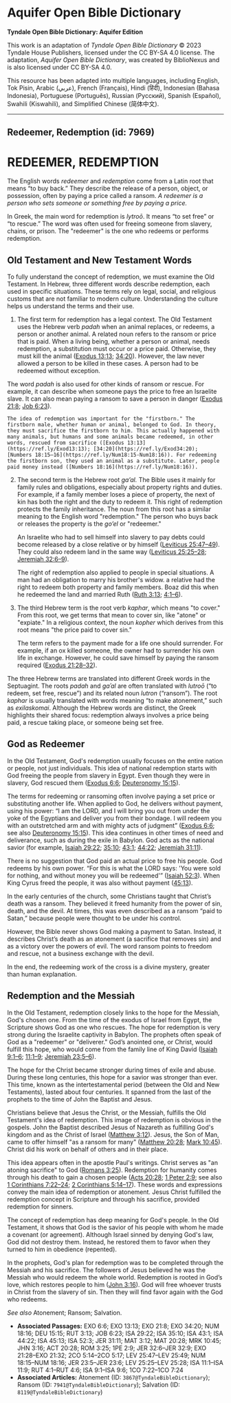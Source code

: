 # Aquifer Open Bible Dictionary

**Tyndale Open Bible Dictionary: Aquifer Edition**

This work is an adaptation of *Tyndale Open Bible Dictionary* © 2023 Tyndale House Publishers, licensed under the CC BY\-SA 4\.0 license. The adaptation, *Aquifer Open Bible Dictionary*, was created by BiblioNexus and is also licensed under CC BY\-SA 4\.0\.

This resource has been adapted into multiple languages, including English, Tok Pisin, Arabic (عربي), French (Français), Hindi (हिंदी), Indonesian (Bahasa Indonesia), Portuguese (Português), Russian (Русский), Spanish (Español), Swahili (Kiswahili), and Simplified Chinese (简体中文).



--------------------------------

## Redeemer, Redemption (id: 7969)

REDEEMER, REDEMPTION
====================

The English words *redeemer* and *redemption* come from a Latin root that means “to buy back.” They describe the release of a person, object, or possession, often by paying a price called a ransom. *A redeemer is a person who sets someone or something free by paying a price.*

In Greek, the main word for redemption is *lytroō*. It means “to set free” or “to rescue.” The word was often used for freeing someone from slavery, chains, or prison. The "redeemer" is the one who redeems or performs redemption.

Old Testament and New Testament Words
-------------------------------------

To fully understand the concept of redemption, we must examine the Old Testament. In Hebrew, three different words describe redemption, each used in specific situations. These terms rely on legal, social, and religious customs that are not familiar to modern culture. Understanding the culture helps us understand the terms and their use.

1. The first term for redemption has a legal context. The Old Testament uses the Hebrew verb *padah* when an animal replaces, or redeems, a person or another animal. A related noun refers to the ransom or price that is paid. When a living being, whether a person or animal, needs redemption, a substitution must occur or a price paid. Otherwise, they must kill the animal ([Exodus 13:13](https://ref.ly/Exod13:13); [34:20](https://ref.ly/Exod34:20)). However, the law never allowed a person to be killed in these cases. A person had to be redeemed without exception. 
  
The word *padah* is also used for other kinds of ransom or rescue. For example, it can describe when someone pays the price to free an Israelite slave. It can also mean paying a ransom to save a person in danger ([Exodus 21:8](https://ref.ly/Exod21:8); [Job 6:23](https://ref.ly/Job6:23)).

    The idea of redemption was important for the "firstborn." The firstborn male, whether human or animal, belonged to God. In theory, they must sacrifice the firstborn to him. This actually happened with many animals, but humans and some animals became redeemed, in other words, rescued from sacrifice ([Exodus 13:13](https://ref.ly/Exod13:13); [34:20](https://ref.ly/Exod34:20); [Numbers 18:15–16](https://ref.ly/Num18:15-Num18:16)). For redeeming the firstborn son, they used an animal as a substitute. Later, people paid money instead ([Numbers 18:16](https://ref.ly/Num18:16)).

2. The second term is the Hebrew root *ga’al.* The Bible uses it mainly for family rules and obligations, especially about property rights and duties. For example, if a family member loses a piece of property, the next of kin has both the right and the duty to redeem it. This right of redemption protects the family inheritance. The noun from this root has a similar meaning to the English word "redemption." The person who buys back or releases the property is the *go’el* or "redeemer."

    An Israelite who had to sell himself into slavery to pay debts could become released by a close relative or by himself ([Leviticus 25:47–49](https://ref.ly/Lev25:47-Lev25:49)). They could also redeem land in the same way ([Leviticus 25:25–28](https://ref.ly/Lev25:25-Lev25:28); [Jeremiah 32:6–9](https://ref.ly/Jer32:6-Jer32:9)).

    The right of redemption also applied to people in special situations. A man had an obligation to marry his brother's widow. a relative had the right to redeem both property and family members. Boaz did this when he redeemed the land and married Ruth ([Ruth 3:13](https://ref.ly/Ruth3:13); [4:1–6](https://ref.ly/Ruth4:1-Ruth4:6)).

3. The third Hebrew term is the root verb *kaphar*, which means "to cover." From this root, we get terms that mean to cover sin, like "atone" or "expiate." In a religious context, the noun *kopher* which derives from this root means "the price paid to cover sin."

    The term refers to the payment made for a life one should surrender. For example, if an ox killed someone, the owner had to surrender his own life in exchange. However, he could save himself by paying the ransom required ([Exodus 21:28–32](https://ref.ly/Exod21:28-Exod21:32)).

The three Hebrew terms are translated into different Greek words in the Septuagint. The roots *padah* and *gaʾal* are often translated with *lutroō* (“to redeem, set free, rescue”) and its related noun *lutron* (“ransom”). The root *kaphar* is usually translated with words meaning “to make atonement,” such as *exilaskomai*. Although the Hebrew words are distinct, the Greek highlights their shared focus: redemption always involves a price being paid, a rescue taking place, or someone being set free.

God as Redeemer
---------------

In the Old Testament, God's redemption usually focuses on the entire nation or people, not just individuals. This idea of national redemption starts with God freeing the people from slavery in Egypt. Even though they were in slavery, God rescued them ([Exodus 6:6](https://ref.ly/Exod6:6); [Deuteronomy 15:15](https://ref.ly/Deut15:15)).

The terms for redeeming or ransoming often involve paying a set price or substituting another life. When applied to God, he delivers without payment, using his power: “I am the LORD, and I will bring you out from under the yoke of the Egyptians and deliver you from their bondage. I will redeem you with an outstretched arm and with mighty acts of judgment” ([Exodus 6:6](https://ref.ly/Exod6:6); see also [Deuteronomy 15:15](https://ref.ly/Deut15:15)). This idea continues in other times of need and deliverance, such as during the exile in Babylon. God acts as the national savior (for example, [Isaiah 29:22](https://ref.ly/Isa29:22); [35:10](https://ref.ly/Isa35:10); [43:1](https://ref.ly/Isa43:1); [44:22](https://ref.ly/Isa44:22); [Jeremiah 31:11](https://ref.ly/Jer31:11)).

There is no suggestion that God paid an actual price to free his people. God redeems by his own power. “For this is what the LORD says: 'You were sold for nothing, and without money you will be redeemed'” ([Isaiah 52:3](https://ref.ly/Isa52:3)). When King Cyrus freed the people, it was also without payment ([45:13](https://ref.ly/Isa45:13)).

In the early centuries of the church, some Christians taught that Christ’s death was a ransom. They believed it freed humanity from the power of sin, death, and the devil. At times, this was even described as a ransom “paid to Satan,” because people were thought to be under his control.

However, the Bible never shows God making a payment to Satan. Instead, it describes Christ’s death as an atonement (a sacrifice that removes sin) and as a victory over the powers of evil. The word ransom points to freedom and rescue, not a business exchange with the devil.

In the end, the redeeming work of the cross is a divine mystery, greater than human explanation.

Redemption and the Messiah
--------------------------

In the Old Testament, redemption closely links to the hope for the Messiah, God's chosen one. From the time of the exodus of Israel from Egypt, the Scripture shows God as one who rescues. The hope for redemption is very strong during the Israelite captivity in Babylon. The prophets often speak of God as a "redeemer" or "deliverer." God’s anointed one, or Christ, would fulfill this hope, who would come from the family line of King David ([Isaiah 9:1–6](https://ref.ly/Isa9:1-Isa9:6); [11:1–9](https://ref.ly/Isa11:1-Isa11:9); [Jeremiah 23:5–6](https://ref.ly/Jer23:5-Jer23:6)).

The hope for the Christ became stronger during times of exile and abuse. During these long centuries, this hope for a savior was stronger than ever. This time, known as the intertestamental period (between the Old and New Testaments), lasted about four centuries. It spanned from the last of the prophets to the time of John the Baptist and Jesus.

Christians believe that Jesus the Christ, or the Messiah, fulfills the Old Testament's idea of redemption. This image of redemption is obvious in the gospels. John the Baptist described Jesus of Nazareth as fulfilling God's kingdom and as the Christ of Israel ([Matthew 3:12](https://ref.ly/Matt3:12)). Jesus, the Son of Man, came to offer himself "as a ransom for many" ([Matthew 20:28](https://ref.ly/Matt20:28); [Mark 10:45](https://ref.ly/Mark10:45)). Christ did his work on behalf of others and in their place.

This idea appears often in the apostle Paul's writings. Christ serves as "an atoning sacrifice" to God ([Romans 3:25](https://ref.ly/Rom3:25)). Redemption for humanity comes through his death to gain a chosen people ([Acts 20:28](https://ref.ly/Acts20:28); [1 Peter 2:9](https://ref.ly/1Pet2:9); see also [1 Corinthians 7:22–24](https://ref.ly/1Cor7:22-1Cor7:24); [2 Corinthians 5:14–17](https://ref.ly/2Cor5:14-2Cor5:17)). These words and expressions convey the main idea of redemption or atonement. Jesus Christ fulfilled the redemption concept in Scripture and through his sacrifice, provided redemption for sinners.

The concept of redemption has deep meaning for God's people. In the Old Testament, it shows that God is the savior of his people with whom he made a covenant (or agreement). Although Israel sinned by denying God's law, God did not destroy them. Instead, he restored them to favor when they turned to him in obedience (repented).

In the prophets, God's plan for redemption was to be completed through the Messiah and his sacrifice. The followers of Jesus believed he was the Messiah who would redeem the whole world. Redemption is rooted in God’s love, which restores people to him ([John 3:16](https://ref.ly/John3:16)). God will free whoever trusts in Christ from the slavery of sin. Then they will find favor again with the God who redeems.

*See also* Atonement; Ransom; Salvation.

* **Associated Passages:** EXO 6:6; EXO 13:13; EXO 21:8; EXO 34:20; NUM 18:16; DEU 15:15; RUT 3:13; JOB 6:23; ISA 29:22; ISA 35:10; ISA 43:1; ISA 44:22; ISA 45:13; ISA 52:3; JER 31:11; MAT 3:12; MAT 20:28; MRK 10:45; JHN 3:16; ACT 20:28; ROM 3:25; 1PE 2:9; JER 32:6–JER 32:9; EXO 21:28–EXO 21:32; 2CO 5:14–2CO 5:17; LEV 25:47–LEV 25:49; NUM 18:15–NUM 18:16; JER 23:5–JER 23:6; LEV 25:25–LEV 25:28; ISA 11:1–ISA 11:9; RUT 4:1–RUT 4:6; ISA 9:1–ISA 9:6; 1CO 7:22–1CO 7:24
* **Associated Articles:** Atonement (ID: `3867@TyndaleBibleDictionary`); Ransom (ID: `7941@TyndaleBibleDictionary`); Salvation (ID: `8119@TyndaleBibleDictionary`)

